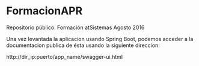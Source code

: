 # FormacionAPR
Repositorio público. Formación atSistemas Agosto 2016

Una vez levantada la aplicacion usando Spring Boot, podemos acceder a la documentacion publica de ésta usando la siguiente direccion: 

http://dir_ip:puerto/app_name/swagger-ui.html